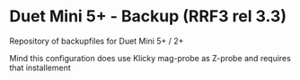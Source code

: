 # Duet Mini 5+ - Backup (RRF3 rel 3.3)

Repository of backupfiles for Duet Mini 5+ / 2+

Mind this configuration does use Klicky mag-probe as Z-probe and requires that installement

